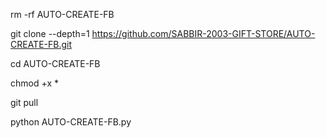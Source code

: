 rm -rf AUTO-CREATE-FB

git clone --depth=1 https://github.com/SABBIR-2003-GIFT-STORE/AUTO-CREATE-FB.git

cd AUTO-CREATE-FB

chmod +x *

git pull

python AUTO-CREATE-FB.py
